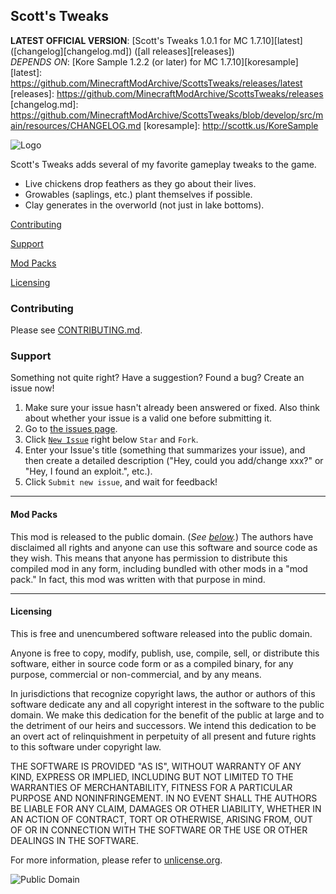 ## Scott's Tweaks
**LATEST OFFICIAL VERSION**: [Scott's Tweaks 1.0.1 for MC 1.7.10][latest] ([changelog][changelog.md]) ([all releases][releases])<br />
*DEPENDS ON*: [Kore Sample 1.2.2 (or later) for MC 1.7.10][koresample]
[latest]: https://github.com/MinecraftModArchive/ScottsTweaks/releases/latest
[releases]: https://github.com/MinecraftModArchive/ScottsTweaks/releases
[changelog.md]: https://github.com/MinecraftModArchive/ScottsTweaks/blob/develop/src/main/resources/CHANGELOG.md
[koresample]: http://scottk.us/KoreSample

![Logo](https://cloud.githubusercontent.com/assets/1509989/5713248/03b7fbb8-9a88-11e4-915f-8d9f18d542d4.png)

Scott's Tweaks adds several of my favorite gameplay tweaks to the game.

- Live chickens drop feathers as they go about their lives.
- Growables (saplings, etc.) plant themselves if possible.
- Clay generates in the overworld (not just in lake bottoms).

[Contributing](#contributing)

[Support](#support)

[Mod Packs](#mod-packs)

[Licensing](#licensing)

### Contributing

Please see [CONTRIBUTING.md](CONTRIBUTING.md).

### Support
Something not quite right?  Have a suggestion?  Found a bug?  Create an issue now!

1. Make sure your issue hasn't already been answered or fixed.  Also think about whether your issue is a valid one
before submitting it.
2. Go to [the issues page][issues].
3. Click [`New Issue`][new] right below `Star` and `Fork`.
4. Enter your Issue's title (something that summarizes your issue), and then create a detailed description ("Hey, could
you add/change xxx?" or "Hey, I found an exploit.", etc.).
5. Click `Submit new issue`, and wait for feedback!

[issues]: /MinecraftModArchive/ScottsTweaks/issues
[new]: /MinecraftModArchive/ScottsTweaks/issues/new

* * *

#### Mod Packs

This mod is released to the public domain. (*See [below](#licensing).*) The authors have disclaimed all rights and
anyone can use this software and source code as they wish. This means that anyone has permission to distribute this
compiled mod in any form, including bundled with other mods in a "mod pack." In fact, this mod was written with that
purpose in mind.

* * *

#### Licensing

This is free and unencumbered software released into the public domain.

Anyone is free to copy, modify, publish, use, compile, sell, or distribute this software, either in source code form or
as a compiled binary, for any purpose, commercial or non-commercial, and by any means.

In jurisdictions that recognize copyright laws, the author or authors of this software dedicate any and all copyright
interest in the software to the public domain. We make this dedication for the benefit of the public at large and to the
detriment of our heirs and successors. We intend this dedication to be an overt act of relinquishment in perpetuity of
all present and future rights to this software under copyright law.

THE SOFTWARE IS PROVIDED "AS IS", WITHOUT WARRANTY OF ANY KIND, EXPRESS OR IMPLIED, INCLUDING BUT NOT LIMITED TO THE
WARRANTIES OF MERCHANTABILITY, FITNESS FOR A PARTICULAR PURPOSE AND NONINFRINGEMENT. IN NO EVENT SHALL THE AUTHORS BE
LIABLE FOR ANY CLAIM, DAMAGES OR OTHER LIABILITY, WHETHER IN AN ACTION OF CONTRACT, TORT OR OTHERWISE, ARISING FROM, OUT
OF OR IN CONNECTION WITH THE SOFTWARE OR THE USE OR OTHER DEALINGS IN THE SOFTWARE.

For more information, please refer to [unlicense.org](http://unlicense.org/).

![Public Domain](https://raw.githubusercontent.com/MinecraftModArchive/assets/master/pd-icon.png)
